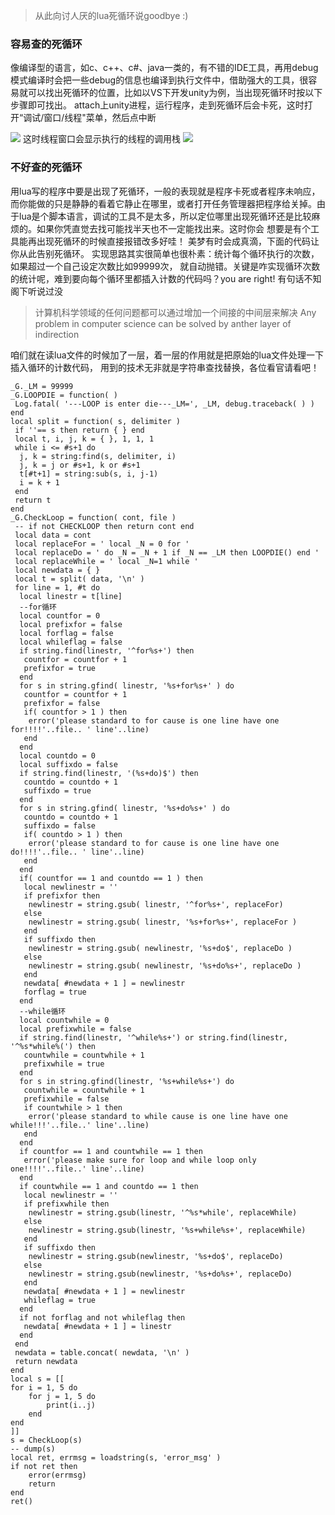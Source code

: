 > 从此向讨人厌的lua死循环说goodbye :)


### 容易查的死循环
像编译型的语言，如c、c++、c#、java一类的，有不错的IDE工具，再用debug模式编译时会把一些debug的信息也编译到执行文件中，借助强大的工具，很容易就可以找出死循环的位置，比如以VS下开发unity为例，当出现死循环时按以下步骤即可找出。
attach上unity进程，运行程序，走到死循环后会卡死，这时打开“调试/窗口/线程"菜单，然后点中断

![](http://www.sunxvming.com/wp-content/uploads/2019/10/0e41e0c3-7cb8-4e8c-9757-ea21c0716417.png)
 这时线程窗口会显示执行的线程的调用栈
![](http://www.sunxvming.com/wp-content/uploads/2019/10/84e7e9b5-4893-49f7-9cc9-35e079e421c5.png)
### 不好查的死循环
用lua写的程序中要是出现了死循环，一般的表现就是程序卡死或者程序未响应，而你能做的只是静静的看着它静止在哪里，或者打开任务管理器把程序给关掉。由于lua是个脚本语言，调试的工具不是太多，所以定位哪里出现死循环还是比较麻烦的。如果你凭直觉去找可能找半天也不一定能找出来。这时你会
想要是有个工具能再出现死循环的时候直接报错改多好哇！
美梦有时会成真滴，下面的代码让你从此告别死循环。
实现思路其实很简单也很朴素：统计每个循环执行的次数，如果超过一个自己设定次数比如99999次，
就自动抛错。关键是咋实现循环次数的统计呢，难到要向每个循环里都插入计数的代码吗？you are right!
有句话不知阁下听说过没
> 计算机科学领域的任何问题都可以通过增加一个间接的中间层来解决
> Any problem  in computer science can be solved by anther layer of indirection


咱们就在读lua文件的时候加了一层，着一层的作用就是把原始的lua文件处理一下插入循环的计数代码，
用到的技术无非就是字符串查找替换，各位看官请看吧！
```
_G._LM = 99999
_G.LOOPDIE = function( )
 Log.fatal( '---LOOP is enter die---_LM=', _LM, debug.traceback( ) )
end
local split = function( s, delimiter )
 if ''== s then return { } end
 local t, i, j, k = { }, 1, 1, 1
 while i <= #s+1 do
  j, k = string:find(s, delimiter, i)
  j, k = j or #s+1, k or #s+1
  t[#t+1] = string:sub(s, i, j-1)
  i = k + 1
 end
 return t
end
_G.CheckLoop = function( cont, file )
 -- if not CHECKLOOP then return cont end
 local data = cont
 local replaceFor = ' local _N = 0 for '
 local replaceDo = ' do _N = _N + 1 if _N == _LM then LOOPDIE() end '
 local replaceWhile = ' local _N=1 while '
 local newdata = { }
 local t = split( data, '\n' )
 for line = 1, #t do
  local linestr = t[line]
  --for循环
  local countfor = 0
  local prefixfor = false
  local forflag = false
  local whileflag = false
  if string.find(linestr, '^for%s+') then
   countfor = countfor + 1
   prefixfor = true
  end
  for s in string.gfind( linestr, '%s+for%s+' ) do
   countfor = countfor + 1
   prefixfor = false
   if( countfor > 1 ) then
    error('please standard to for cause is one line have one for!!!!'..file.. ' line'..line)
   end
  end
  local countdo = 0
  local suffixdo = false
  if string.find(linestr, '(%s+do)$') then
   countdo = countdo + 1
   suffixdo = true
  end
  for s in string.gfind( linestr, '%s+do%s+' ) do
   countdo = countdo + 1
   suffixdo = false
   if( countdo > 1 ) then
    error('please standard to for cause is one line have one do!!!!'..file.. ' line'..line)
   end
  end
  if( countfor == 1 and countdo == 1 ) then
   local newlinestr = ''
   if prefixfor then
    newlinestr = string.gsub( linestr, '^for%s+', replaceFor)
   else
    newlinestr = string.gsub( linestr, '%s+for%s+', replaceFor )
   end
   if suffixdo then
    newlinestr = string.gsub( newlinestr, '%s+do$', replaceDo )
   else
    newlinestr = string.gsub( newlinestr, '%s+do%s+', replaceDo )
   end
   newdata[ #newdata + 1 ] = newlinestr
   forflag = true
  end
  --while循环
  local countwhile = 0
  local prefixwhile = false
  if string.find(linestr, '^while%s+') or string.find(linestr, '^%s*while%(') then
   countwhile = countwhile + 1
   prefixwhile = true
  end
  for s in string.gfind(linestr, '%s+while%s+') do
   countwhile = countwhile + 1
   prefixwhile = false
   if countwhile > 1 then
    error('please standard to while cause is one line have one while!!!'..file..' line'..line)
   end
  end
  if countfor == 1 and countwhile == 1 then
   error('please make sure for loop and while loop only one!!!!'..file..' line'..line)
  end
  if countwhile == 1 and countdo == 1 then
   local newlinestr = ''
   if prefixwhile then
    newlinestr = string.gsub(linestr, '^%s*while', replaceWhile)
   else
    newlinestr = string.gsub(linestr, '%s+while%s+', replaceWhile)
   end
   if suffixdo then
    newlinestr = string.gsub(newlinestr, '%s+do$', replaceDo)
   else
    newlinestr = string.gsub(newlinestr, '%s+do%s+', replaceDo)
   end
   newdata[ #newdata + 1 ] = newlinestr
   whileflag = true
  end
  if not forflag and not whileflag then
   newdata[ #newdata + 1 ] = linestr
  end
 end
 newdata = table.concat( newdata, '\n' )
 return newdata
end
local s = [[
for i = 1, 5 do
    for j = 1, 5 do
        print(i..j)
    end
end
]]
s = CheckLoop(s)
-- dump(s)
local ret, errmsg = loadstring(s, 'error_msg' )
if not ret then
    error(errmsg)
    return
end
ret()
```

